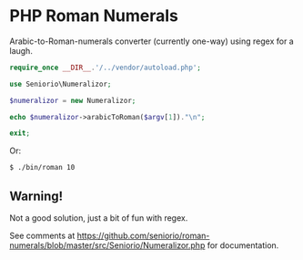 PHP Roman Numerals
==================

Arabic-to-Roman-numerals converter (currently one-way) using regex for a laugh.

```php
require_once __DIR__.'/../vendor/autoload.php';

use Seniorio\Numeralizor;

$numeralizor = new Numeralizor;

echo $numeralizor->arabicToRoman($argv[1])."\n";

exit;
```

Or:

```sh
$ ./bin/roman 10
```

## Warning!

Not a good solution, just a bit of fun with regex.

See comments at https://github.com/seniorio/roman-numerals/blob/master/src/Seniorio/Numeralizor.php for documentation.
